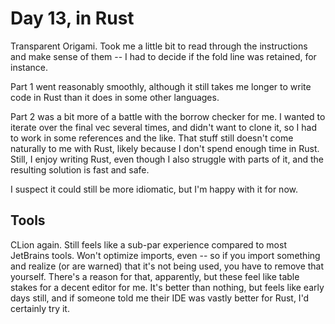 # Day 13, in Rust

Transparent Origami. Took me a little bit to read through the instructions and make sense of them -- I had to decide if the fold line was retained, for instance.

Part 1 went reasonably smoothly, although it still takes me longer to write code in Rust than it does in some other languages.

Part 2 was a bit more of a battle with the borrow checker for me. I wanted to iterate over the final vec several times, and didn't want to clone it, so I had to work in some references and the like. That stuff still doesn't come naturally to me with Rust, likely because I don't spend enough time in Rust. Still, I enjoy writing Rust, even though I also struggle with parts of it, and the resulting solution is fast and safe.

I suspect it could still be more idiomatic, but I'm happy with it for now.

## Tools

CLion again. Still feels like a sub-par experience compared to most JetBrains tools. Won't optimize imports, even -- so if you import something and realize (or are warned) that it's not being used, you have to remove that yourself. There's a reason for that, apparently, but these feel like table stakes for a decent editor for me. It's better than nothing, but feels like early days still, and if someone told me their IDE was vastly better for Rust, I'd certainly try it.
 